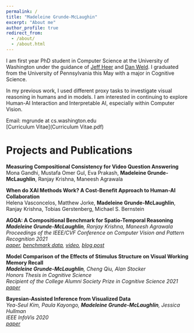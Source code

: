 ```yaml
---
permalink: /
title: "Madeleine Grunde-McLaughin"
excerpt: "About me"
author_profile: true
redirect_from: 
  - /about/
  - /about.html
---
```


I am first year PhD student in Computer Science at the University of Washington under the guidance of [Jeff Heer](https://homes.cs.washington.edu/~jheer/) and [Dan Weld](https://www.cs.washington.edu/people/faculty/weld). I graduated from the University of Pennsylvania this May with a major in Cognitive Science. 

In my previous work, I used different proxy tasks to investigate visual reasoning in humans and in models. I am interested in continuing to explore Human-AI Interaction and Interpretable AI, especially within Computer Vision. 

Email: mgrunde at cs.washington.edu\
[Curriculum Vitae](Curriculum Vitae.pdf)



Projects and Publications
======

**Measuring Compositional Consistency for Video Question Answering** \
Mona Gandhi, Mustafa Omer Gul, Eva Prakash, **Madeleine Grunde-McLaughlin**, Ranjay Krishna, Maneesh Agrawala

**When do XAI Methods Work? A Cost-Benefit Approach to Human-AI Collaboration** \
Helena Vasconcelos, Matthew Jorke, **Madeleine Grunde-McLaughlin**, Ranjay Krishna, Tobias Gerstenberg, Michael S. Bernstein

**AGQA: A Compositional Benchmark for Spatio-Temporal Reasoning** \
***Madeleine Grunde-McLaughlin**, Ranjay Krishna, Maneesh Agrawala\
Proceedings of the IEEE/CVF Conference on Computer Vision and Pattern Recognition 2021\
[paper](https://arxiv.org/pdf/2103.16002.pdf), [benchmark data](https://cs.stanford.edu/people/ranjaykrishna/agqa/), [video](https://www.youtube.com/watch?v=6Rw1QF9Hono), [blog post](http://ai.stanford.edu/blog/agqa/)*

**Model Comparison of the Effects of Stimulus Structure on Visual Working Memory Recall**\
***Madeleine Grunde-McLaughlin**, Cheng Qiu, Alan Stocker \
Honors Thesis in Cognitive Science\
Recipient of the College Alumni Society Prize in Cognitive Science 2021\
[paper](Thesis.pdf)*

**Bayesian-Assisted Inference from Visualized Data**\
*Yea-Seul Kim, Paula Kayongo, **Madeleine Grunde-McLaughlin**, Jessica Hullman\
IEEE InfoVis 2020\
[paper](https://arxiv.org/pdf/2008.00142.pdf)*



